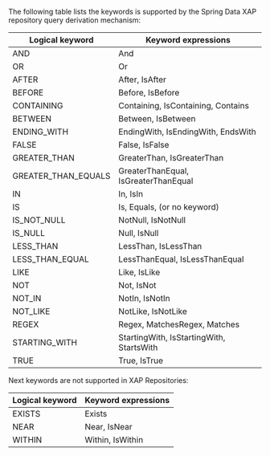 The following table lists the keywords is supported by the Spring Data XAP repository query derivation mechanism:

Logical keyword | Keyword expressions
--- | ---
AND | And
OR | Or
AFTER | After, IsAfter
BEFORE | Before, IsBefore
CONTAINING | Containing, IsContaining, Contains
BETWEEN | Between, IsBetween
ENDING_WITH | EndingWith, IsEndingWith, EndsWith
FALSE | False, IsFalse
GREATER_THAN | GreaterThan, IsGreaterThan
GREATER_THAN_EQUALS | GreaterThanEqual, IsGreaterThanEqual
IN | In, IsIn
IS | Is, Equals, (or no keyword)
IS_NOT_NULL | NotNull, IsNotNull
IS_NULL | Null, IsNull
LESS_THAN | LessThan, IsLessThan
LESS_THAN_EQUAL | LessThanEqual, IsLessThanEqual
LIKE | Like, IsLike
NOT | Not, IsNot
NOT_IN | NotIn, IsNotIn
NOT_LIKE | NotLike, IsNotLike
REGEX | Regex, MatchesRegex, Matches
STARTING_WITH | StartingWith, IsStartingWith, StartsWith
TRUE | True, IsTrue

Next keywords are not supported in XAP Repositories:

Logical keyword | Keyword expressions
--- | ---
EXISTS | Exists
NEAR | Near, IsNear
WITHIN | Within, IsWithin
